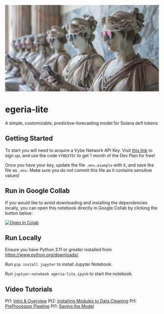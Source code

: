 <img src='./docs/egeria-lite.png' />

# egeria-lite
A simple, customizable, predictive-forecasting model for Solana defi tokens

## Getting Started
To start you will need to acquire a Vybe Network API Key.
Visit [this link](https://alpha.vybenetwork.com/api-plans) to sign up, and use the code `VYBEXTEC` to get 1 month of the Dev Plan for free!

Once you have your key, update the file `.env.example` with it, and save the file as `.env`. 
Make sure you do not commit this file as it contains sensitive values!

## Run in Google Collab
If you would like to avoid downloading and installing the dependencies locally, you can open this notebook directly in Google Collab by clicking the button below:

<a target="_blank" href="https://colab.research.google.com/github/trustless-engineering/egeria-lite/blob/main/egeria-lite.ipynb">
  <img src="https://colab.research.google.com/assets/colab-badge.svg" alt="Open In Colab"/>
</a>

## Run Locally

Ensure you have Python 3.11 or greater installed from https://www.python.org/downloads/.

Run `pip install jupyter` to install Jupyter Notebook.

Run `juptyer-notebook egeria-lite.ipynb` to start the notebook.

## Video Tutorials

Pt1: [Intro & Overview](https://www.loom.com/share/f4c00a8fb5da4b2bb81ceb1524e4dbf1?sid=6ddc336d-b8c2-403e-aecd-cd96849d7f14)
Pt2: [Installing Modules to Data Cleaning](https://www.loom.com/share/5a0e7594f25d4d1c8140c7388961101a?sid=f4601abf-e46c-4fc2-82b8-6d23289cbf54)
Pt1: [PreProcessor Pipeline](https://www.loom.com/share/b638479d422a49898efcd22730411540?sid=ddee3a12-28dd-47bb-83aa-890cc0596045)
Pt1: [Saving the Model](https://www.loom.com/share/e8b558ad915b4b14ab31a5050c7c86d7?sid=d5fa8435-ef33-48a7-b635-cf7ce6d55824)
